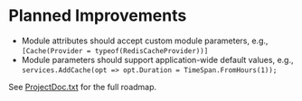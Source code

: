 # Planned Improvements

- Module attributes should accept custom module parameters, e.g., `[Cache(Provider = typeof(RedisCacheProvider))]`
- Module parameters should support application-wide default values, e.g., `services.AddCache(opt => opt.Duration = TimeSpan.FromHours(1));`

See [ProjectDoc.txt](ProjectDoc.txt) for the full roadmap.
